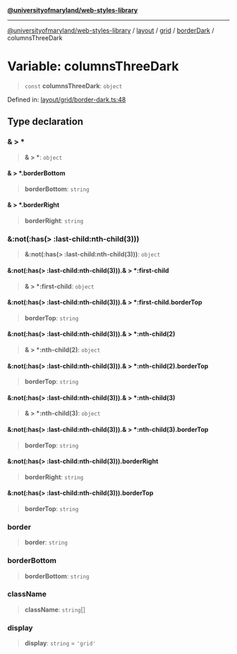 [**@universityofmaryland/web-styles-library**](../../../../../../README.md)

***

[@universityofmaryland/web-styles-library](../../../../../../README.md) / [layout](../../../../../README.md) / [grid](../../../README.md) / [borderDark](../README.md) / columnsThreeDark

# Variable: columnsThreeDark

> `const` **columnsThreeDark**: `object`

Defined in: [layout/grid/border-dark.ts:48](https://github.com/UMD-Digital/design-system/blob/7fa144f196ef5f0ef2b372670136735f5a5c9236/packages/styles/source/layout/grid/border-dark.ts#L48)

## Type declaration

### & \> \*

> **& \> \***: `object`

#### & \> \*.borderBottom

> **borderBottom**: `string`

#### & \> \*.borderRight

> **borderRight**: `string`

### &:not(:has(\> :last-child:nth-child(3)))

> **&:not(:has(\> :last-child:nth-child(3)))**: `object`

#### &:not(:has(\> :last-child:nth-child(3))).& \> \*:first-child

> **& \> \*:first-child**: `object`

#### &:not(:has(\> :last-child:nth-child(3))).& \> \*:first-child.borderTop

> **borderTop**: `string`

#### &:not(:has(\> :last-child:nth-child(3))).& \> \*:nth-child(2)

> **& \> \*:nth-child(2)**: `object`

#### &:not(:has(\> :last-child:nth-child(3))).& \> \*:nth-child(2).borderTop

> **borderTop**: `string`

#### &:not(:has(\> :last-child:nth-child(3))).& \> \*:nth-child(3)

> **& \> \*:nth-child(3)**: `object`

#### &:not(:has(\> :last-child:nth-child(3))).& \> \*:nth-child(3).borderTop

> **borderTop**: `string`

#### &:not(:has(\> :last-child:nth-child(3))).borderRight

> **borderRight**: `string`

#### &:not(:has(\> :last-child:nth-child(3))).borderTop

> **borderTop**: `string`

### border

> **border**: `string`

### borderBottom

> **borderBottom**: `string`

### className

> **className**: `string`[]

### display

> **display**: `string` = `'grid'`
